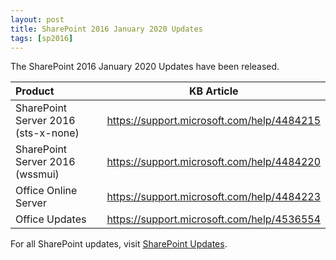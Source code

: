 ```yaml
---
layout: post
title: SharePoint 2016 January 2020 Updates
tags: [sp2016]
---
```


The SharePoint 2016 January 2020 Updates have been released.

|Product | KB Article |
|:--- |--- |
|SharePoint Server 2016 (sts-x-none) | <https://support.microsoft.com/help/4484215> |
|SharePoint Server 2016 (wssmui) | <https://support.microsoft.com/help/4484220> |
|Office Online Server | <https://support.microsoft.com/help/4484223> |
|Office Updates | <https://support.microsoft.com/help/4536554> |

For all SharePoint updates, visit [SharePoint Updates](https://sharepointupdates.com).